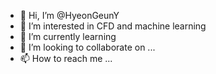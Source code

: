 - 👋 Hi, I’m @HyeonGeunY
- 👀 I’m interested in CFD and machine learning
- 🌱 I’m currently learning 
- 💞️ I’m looking to collaborate on ...
- 📫 How to reach me ...

<!---
HyeonGeunY/HyeonGeunY is a ✨ special ✨ repository because its `README.md` (this file) appears on your GitHub profile.
You can click the Preview link to take a look at your changes.
--->
